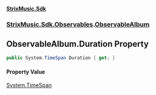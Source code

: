#### [StrixMusic.Sdk](./index.md 'index')
### [StrixMusic.Sdk.Observables](./StrixMusic-Sdk-Observables.md 'StrixMusic.Sdk.Observables').[ObservableAlbum](./StrixMusic-Sdk-Observables-ObservableAlbum.md 'StrixMusic.Sdk.Observables.ObservableAlbum')
## ObservableAlbum.Duration Property
```csharp
public System.TimeSpan Duration { get; }
```
#### Property Value
[System.TimeSpan](https://docs.microsoft.com/en-us/dotnet/api/System.TimeSpan 'System.TimeSpan')  
